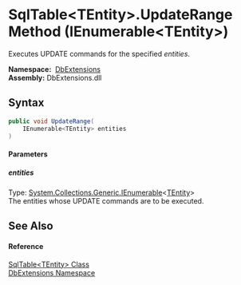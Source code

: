 SqlTable&lt;TEntity>.UpdateRange Method (IEnumerable&lt;TEntity>)
=================================================================
Executes UPDATE commands for the specified *entities*.

  **Namespace:**  [DbExtensions][1]  
  **Assembly:** DbExtensions.dll

Syntax
------

```csharp
public void UpdateRange(
	IEnumerable<TEntity> entities
)
```

#### Parameters

##### *entities*
Type: [System.Collections.Generic.IEnumerable][2]&lt;[TEntity][3]>  
The entities whose UPDATE commands are to be executed.


See Also
--------

#### Reference
[SqlTable&lt;TEntity> Class][3]  
[DbExtensions Namespace][1]  

[1]: ../README.md
[2]: https://docs.microsoft.com/dotnet/api/system.collections.generic.ienumerable-1
[3]: README.md